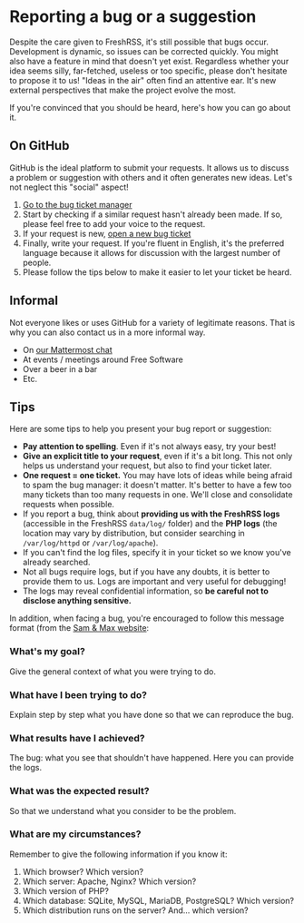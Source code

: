 # Reporting a bug or a suggestion

Despite the care given to FreshRSS, it's still possible that bugs occur. Development is dynamic, so issues can be corrected quickly. You might also have a feature in mind that doesn't yet exist. Regardless whether your idea seems silly, far-fetched, useless or too specific, please don't hesitate to propose it to us! "Ideas in the air" often find an attentive ear. It's new external perspectives that make the project evolve the most.

If you're convinced that you should be heard, here's how you can go about it.

## On GitHub

GitHub is the ideal platform to submit your requests. It allows us to discuss a problem or suggestion with others and it often generates new ideas. Let's not neglect this "social" aspect!

 1. [Go to the bug ticket manager](https://github.com/FreshRSS/FreshRSS/issues)
 2. Start by checking if a similar request hasn't already been made. If so, please feel free to add your voice to the request.
 3. If your request is new, [open a new bug ticket](https://github.com/FreshRSS/FreshRSS/issues/new)
 4. Finally, write your request. If you're fluent in English, it's the preferred language because it allows for discussion with the largest number of people.
 5. Please follow the tips below to make it easier to let your ticket be heard.
 
## Informal

Not everyone likes or uses GitHub for a variety of legitimate reasons. That is why you can also contact us in a more informal way.

* On [our Mattermost chat](https://framateam.org/signup_user_complete/?id=e2680d3e3128b9fac8fdb3003b0024ee)
* At events / meetings around Free Software
* Over a beer in a bar
* Etc.

## Tips

Here are some tips to help you present your bug report or suggestion:


* **Pay attention to spelling**. Even if it's not always easy, try your best!
* **Give an explicit title to your request**, even if it's a bit long. This not only helps us understand your request, but also to find your ticket later.
* **One request = one ticket.** You may have lots of ideas while being afraid to spam the bug manager: it doesn't matter. It's better to have a few too many tickets than too many requests in one. We'll close and consolidate requests when possible.
* If you report a bug, think about **providing us with the FreshRSS logs** (accessible in the FreshRSS `data/log/` folder) and the **PHP logs** (the location may vary by distribution, but consider searching in `/var/log/httpd` or `/var/log/apache`).
* If you can't find the log files, specify it in your ticket so we know you've already searched.
* Not all bugs require logs, but if you have any doubts, it is better to provide them to us. Logs are important and very useful for debugging!
* The logs may reveal confidential information, so **be careful not to disclose anything sensitive.**

In addition, when facing a bug, you're encouraged to follow this message format (from the [Sam & Max website](http://sametmax.com/template-de-demande-daide-en-informatique/):

### What's my goal?

Give the general context of what you were trying to do.

### What have I been trying to do?

Explain step by step what you have done so that we can reproduce the bug.

### What results have I achieved?

The bug: what you see that shouldn't have happened. Here you can provide the logs.

### What was the expected result?

So that we understand what you consider to be the problem.

### What are my circumstances?

Remember to give the following information if you know it:

 1. Which browser? Which version?
 2. Which server: Apache, Nginx? Which version?
 3. Which version of PHP?
 4. Which database: SQLite, MySQL, MariaDB, PostgreSQL? Which version?
 5. Which distribution runs on the server? And... which version?
